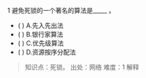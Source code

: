 1
避免死锁的一个著名的算法是_____ 。
- ( ) A.先入先出法 
- ( ) B.银行家算法 
- ( ) C.优先级算法 
- ( ) D.资源按序分配法

> 知识点：死锁。
> 出处：网络
> 难度：1
> 解释
